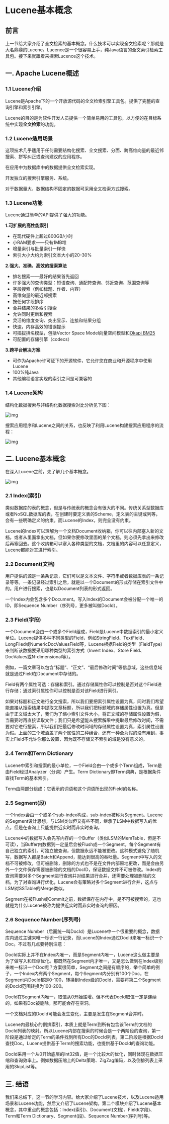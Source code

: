 # Lucene基本概念



## 前言

​		上一节给大家介绍了全文检索的基本概念。什么技术可以实现全文检索呢？那就是大名鼎鼎的Lucene。Lucence是一个很容易上手，纯Java语言的全文索引检索工具包。接下来就跟着来探索Lucence这个技术。

## 一. Apache Lucene概述

### 1.1 Lucene介绍

Lucene是Apache下的一个开放源代码的全文检索引擎工具包。提供了完整的查询引擎和索引引擎。

Lucene的目的是为软件开发人员提供一个简单易用的工具包，以方便的在目标系统中实现**全文检索**的功能。

### 1.2 Lucene适用场景

这项技术几乎适用于任何需要结构化搜索、全文搜索、分面、跨高维向量的最近邻搜索、拼写纠正或查询建议的应用程序。

在应用中为数据库中的数据提供全文检索实现。

开发独立的搜索引擎服务、系统。

对于数据量大、数据结构不固定的数据可采用全文检索方式搜索。

### 1.3 Lucene功能

Lucene通过简单的API提供了强大的功能。

**1.可扩展的高性能索引**

- 在现代硬件上超过800GB/小时
- 小RAM要求——只有1MB堆
- 增量索引与批量索引一样快
- 索引大小大约为索引文本大小的20-30%

**2.强大、准确、高效的搜索算法**

- 排名搜索——最好的结果首先返回
- 许多强大的查询类型：短语查询、通配符查询、邻近查询、范围查询等
- 字段搜索（例如标题、作者、内容）
- 高维向量的最近邻搜索
- 按任何字段排序
- 合并结果的多索引搜索
- 允许同时更新和搜索
- 灵活的维度查询、突出显示、连接和结果分组
- 快速，内存高效的错误提示
- 可插拔排名模型，包括Vector Space Model向量空间模型和[Okapi BM25](https://www.cnblogs.com/geeks-reign/p/Okapi_BM25.html)
- 可配置的存储引擎（codecs）

**3.跨平台解决方案**

- 可作为Apache许可证下的开源软件，它允许您在商业和开源程序中使用Lucene
- 100%纯Java
- 其他编程语言实现的索引之间是可兼容的

### 1.4 Lucene架构

结构化数据搜索与非结构化数据搜索对比分析见下图：

![img](img/lucene01/ea0a6c23f83a3503d12cadc3f6acfabfb7fe0d73.png@942w_524h_progressive.webp)

搜索应用程序和Lucene之间的关系，也反映了利用Lucene构建搜索应用程序的流程：

![img](img/lucene01/a52223a78f5b9d8b7820e487072ba6eb5b4d77ba.png@885w_719h_progressive.webp)

## 二. Lucene基本概念

在深入Lucene之前，先了解几个基本概念。

![img](img/lucene01/69acf7a7c26baa9e898fd2e61d7ed69a5dd076b0.png@942w_470h_progressive.webp)

### 2.1 Index(索引)

类似数据库的表的概念，但是与传统表的概念会有很大的不同。传统关系型数据库或者NoSQL数据库的表，在创建时要定义表的Scheme，定义表的主键或列等，会有一些明确定义的约束。而Lucene的Index，则完全没有约束。

Lucene的Index可以理解为一个文档Document收纳箱，你可以往内部塞入新的文档，或者从里面拿出文档，但如果你要修改里面的某个文档，则必须先拿出来修改后再塞回去。这个收纳箱可以塞入各种类型的文档，文档里的内容可以任意定义，Lucene都能对其进行索引。

### 2.2 Document(文档)

用户提供的源是一条条记录，它们可以是文本文件、字符串或者数据库表的一条记录等等。一条记录经过索引之后，就是以一个Document的形式存储在索引文件中的。用户进行搜索，也是以Document列表的形式返回。

一个Index内会包含多个Document。写入Index的Document会被分配一个唯一的ID，即Sequence Number（序列号，更多被叫做DocId）。

### 2.3 Field(字段)

一个Document会由一个或多个Field组成，Field是Lucene中数据索引的最小定义单位。Lucene提供多种不同类型的Field，例如StringField、TextField、LongFiled或NumericDocValuesField等，Lucene根据Field的类型（FieldType）来判断该数据要采用哪种类型的索引方式（Invert Index、Store Field、DocValues或N-dimensional等）。

例如，一篇文章可以包含“标题”、“正文”、“最后修改时间”等信息域，这些信息域就是通过Field在Document中存储的。

Field有两个属性可选：存储和索引。通过存储属性你可以控制是否对这个Field进行存储；通过索引属性你可以控制是否对该Field进行索引。

如果对标题和正文进行全文搜索，所以我们要把索引属性设置为真，同时我们希望能直接从搜索结果中提取文章标题，所以我们把标题域的存储属性设置为真。但是由于正文域太大了，我们为了缩小索引文件大小，将正文域的存储属性设置为假，当需要时再直接读取文件；我们只是希望能从搜索解果中提取最后修改时间，不需要对它进行搜索，所以我们把最后修改时间域的存储属性设置为真，索引属性设置为假。上面的三个域涵盖了两个属性的三种组合，还有一种全为假的没有用到，事实上Field不允许你那么设置，因为既不存储又不索引的域是没有意义的。

### 2.4 Term和Term Dictionary

Lucene中索引和搜索的最小单位，一个Field会由一个或多个Term组成，Term是由Field经过Analyzer（分词）产生。Term Dictionary即Term词典，是根据条件查找Term的基本索引。

Term由两部分组成：它表示的词语和这个词语所出现的Field的名称。

### 2.5 Segment(段)

一个Index会由一个或多个sub-index构成，sub-index被称为Segment。Lucene的Segment设计思想，与LSM类似但又有些不同，继承了LSM中数据写入的优点，但是在查询上只能提供近实时而非实时查询。

Lucene中的数据写入会先写内存的一个Buffer（类似LSM的MemTable，但是不可读），当Buffer内数据到一定量后会被Flush成一个Segment，每个Segment有自己独立的索引，可独立被查询，但数据永远不能被更改。这种模式避免了随机写，数据写入都是Batch和Append，能达到很高的吞吐量。Segment中写入的文档不可被修改，但可被删除，删除的方式也不是在文件内部原地更改，而是会由另外一个文件保存需要被删除的文档的DocID，保证数据文件不可被修改。Index的查询需要对多个Segment进行查询并对结果进行合并，还需要处理被删除的文档，为了对查询进行优化，Lucene会有策略对多个Segment进行合并，这点与LSM对SSTable的Merge类似。

Segment在被Flush或Commit之前，数据保存在内存中，是不可被搜索的，这也就是为什么Lucene被称为提供近实时而非实时查询的原因。

### 2.6 Sequence Number(序列号)

Sequence Number（后面统一叫DocId）是Lucene中一个很重要的概念，数据库内通过主键来唯一标识一行记录，而Lucene的Index通过DocId来唯一标识一个Doc。不过有几点要特别注意：

DocId实际上并不在Index内唯一，而是Segment内唯一，Lucene这么做主要是为了做写入和压缩优化。那既然在Segment内才唯一，又是怎么做到在Index级别来唯一标识一个Doc呢？方案很简单，Segment之间是有顺序的，举个简单的例子，一个Index内有两个Segment，每个Segment内分别有100个Doc，在Segment内DocId都是0-100，转换到Index级的DocId，需要将第二个Segment的DocId范围转换为100-200。

DocId在Segment内唯一，取值从0开始递增。但不代表DocId取值一定是连续的，如果有Doc被删除，那可能会存在空洞。

一个文档对应的DocId可能会发生变化，主要是发生在Segment合并时。

Lucene内最核心的倒排索引，本质上就是Term到所有包含该Term的文档的DocId列表的映射。所以Lucene内部在搜索的时候会是一个两阶段的查询，第一阶段是通过给定的Term的条件找到所有Doc的DocId列表，第二阶段是根据DocId查找Doc。Lucene提供基于Term的搜索功能，也提供基于DocId的查询功能。

DocId采用一个从0开始底层的Int32值，是一个比较大的优化，同时体现在数据压缩和查询效率上。例如数据压缩上的Delta策略、ZigZag编码，以及倒排列表上采用的SkipList等。

## 三. 结语

我们来总结下，这一节的学习内容。给大家介绍了Lucene技术，以及Lucene适用场景和Lucene功能，然后又介绍了Lucene架构。第二个模块介绍了Lucene基本概念，其中重点的概念包括：Index(索引)、Document(文档)、Field(字段)、Term和Term Dictionary、Segment(段)、Sequence Number(序列号)等。